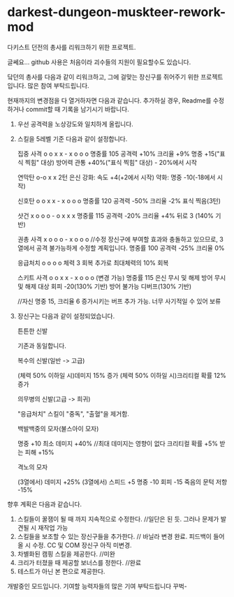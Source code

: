 # darkest-dungeon-muskteer-rework-mod

다키스트 던전의 총사를 리워크하기 위한 프로젝트.

글쎄요... github 사용은 처음이라 괴수들의 지원이 필요할수도 있습니다.

닼던의 총사를 다음과 같이 리워크하고, 그에 걸맞는 장신구를 쥐어주기 위한 프로젝트입니다. 많은 참여 부탁드립니다.

현재까지의 변경점을 다 열거하자면 다음과 같습니다. 추가하실 경우, Readme를 수정하거나 commit할 때 기록을 남기시기 바랍니다.

1. 우선 공격력을 노상강도와 일치하게 올립니다.
2. 스킬을 5레벨 기준 다음과 같이 설정합니다.

    집중 사격
    o o x x - x o o o
    명중률 105
    공격력 +10%
    크리율 +9%
    명중 +15("표식 찍힘" 대상)
    방어력 관통 +40%("표식 찍힘" 대상) - 20%에서 시작

    연막탄
    o-o x x
    2턴 은신
    강화: 속도 +4(+2에서 시작)
    약화: 명중 -10(-18에서 시작)

    신호탄
    o o x x - x o o o
    명중률 120
    공격력 -50%
    크리율 -2%
    표식 찍음(3턴)

    샷건
    x o o o - o x x x
    명중률 115
    공격력 -20%
    크리율 +4%
    뒤로 3 (140% 기반)

    권총 사격
    x o o o - x o o o //수정 장신구에 부여할 효과와 충돌하고 있으므로, 3열에서 공격 불가능하게 수정할 계획입니다.
    명중률 100
    공격력 -25%
    크리율 0%

    응급처치
    o o o o
    체력 3 회복
    추가로 최대체력의 10% 회복

    스키트 사격
    o o x x - x o o o (변경 가능)
    명중률 115
    은신 무시 및 해제
    방어 무시 및 해제
    대상 회피 -20(130% 기반)
    방어 불가능 디버프(130% 기반)

    //자신 명중 15, 크리율 6 증가시키는 버프 추가 가능. 너무 사기적일 수 있어 보류

3. 장신구는 다음과 같이 설정되었습니다.

    튼튼한 신발
    
    기존과 동일합니다.

    복수의 신발(일반 -> 고급)

    (체력 50% 이하일 시)데미지 15% 증가
    (체력 50% 이하일 시)크리티컬 확률 12% 증가

    의무병의 신발(고급 -> 희귀)

    "응급처치" 스킬이 "중독", "출혈"을 제거함.

    백발백중의 모자(불스아이 모자)

    명중 +10
    최소 데미지 +40% //최대 데미지는 영향이 없다
    크리티컬 확률 +5%
    받는 피해 +15%

    격노의 모자

    (3열에서) 데미지 +25%
    (3열에서) 스피드 +5
    명중 -10
    회피 -15
    죽음의 문턱 저항 -15%

향후 계획은 다음과 같습니다.

1. 스킬들이 꿀잼이 될 때 까지 지속적으로 수정한다. //일단은 된 듯. 그러나 문제가 발견될 시 재작업 가능
2. 스킬들을 보조할 수 있는 장신구들을 추가한다. // 바닐라 변경 완료. 피드백이 들어올 시 수정. CC 및 COM 장신구 아직 미변경.
3. 차별화된 캠핑 스킬을 제공한다. //미완
4. 크리가 터졌을 때 제공할 보너스를 정한다. //완료
5. 테스트가 아닌 본 편으로 제공한다.

개발중인 모드입니다. 기여할 능력자들의 많은 기여 부탁드립니다 꾸벅-
